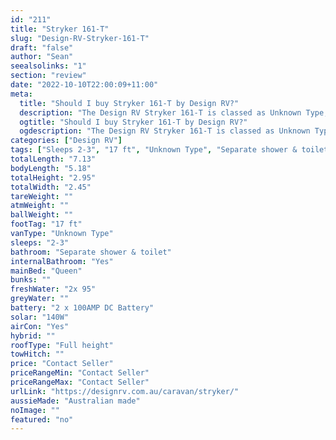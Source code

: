 ```yaml
---
id: "211"
title: "Stryker 161-T"
slug: "Design-RV-Stryker-161-T"
draft: "false"
author: "Sean"
seealsolinks: "1"
section: "review"
date: "2022-10-10T22:00:09+11:00"
meta:
  title: "Should I buy Stryker 161-T by Design RV?"
  description: "The Design RV Stryker 161-T is classed as Unknown Type, and sleeps 2-3 people. It is Australian made and comes in at 17 ft. It generally has Separate shower & toilet."
  ogtitle: "Should I buy Stryker 161-T by Design RV?"
  ogdescription: "The Design RV Stryker 161-T is classed as Unknown Type, and sleeps 2-3 people. It is Australian made and comes in at 17 ft. It generally has Separate shower & toilet."
categories: ["Design RV"]
tags: ["Sleeps 2-3", "17 ft", "Unknown Type", "Separate shower & toilet", "Full height", "Price Unknown", "Australian made"]
totalLength: "7.13"
bodyLength: "5.18"
totalHeight: "2.95"
totalWidth: "2.45"
tareWeight: ""
atmWeight: ""
ballWeight: ""
footTag: "17 ft"
vanType: "Unknown Type"
sleeps: "2-3"
bathroom: "Separate shower & toilet"
internalBathroom: "Yes"
mainBed: "Queen"
bunks: ""
freshWater: "2x 95"
greyWater: ""
battery: "2 x 100AMP DC Battery"
solar: "140W"
airCon: "Yes"
hybrid: ""
roofType: "Full height"
towHitch: ""
price: "Contact Seller"
priceRangeMin: "Contact Seller"
priceRangeMax: "Contact Seller"
urlLink: "https://designrv.com.au/caravan/stryker/"
aussieMade: "Australian made"
noImage: ""
featured: "no"
---
```

